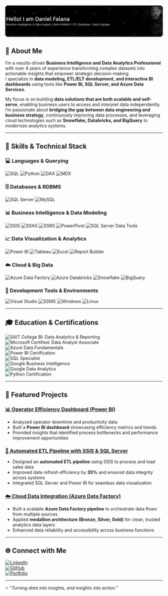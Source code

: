 ![Daniel Falana – Data & BI Professional](github-header-banner.png)


## 🧭 About Me  

I’m a results-driven **Business Intelligence and Data Analytics Professional** with over 4 years of experience transforming complex datasets into actionable insights that empower strategic decision-making.  
I specialize in **data modeling, ETL/ELT development, and interactive BI dashboards** using tools like **Power BI, SQL Server, and Azure Data Services**.  

My focus is on building **data solutions that are both scalable and self-serve**, enabling business users to access and interpret data independently. I’m passionate about **bridging the gap between data engineering and business strategy**, continuously improving data processes, and leveraging cloud technologies such as **Snowflake, Databricks, and BigQuery** to modernize analytics systems.  

---

## 🧩 Skills & Technical Stack  

### 💻 Languages & Querying  
![SQL](https://img.shields.io/badge/SQL-4479A1?style=for-the-badge&logo=database&logoColor=white)
![Python](https://img.shields.io/badge/Python-3776AB?style=for-the-badge&logo=python&logoColor=white)
![DAX](https://img.shields.io/badge/DAX-F2C811?style=for-the-badge&logo=powerbi&logoColor=black)
![MDX](https://img.shields.io/badge/MDX-0089D6?style=for-the-badge&logo=microsoftsqlserver&logoColor=white)

### 🗄️ Databases & RDBMS  
![SQL Server](https://img.shields.io/badge/MS_SQL_Server-CC2927?style=for-the-badge&logo=microsoftsqlserver&logoColor=white)
![MySQL](https://img.shields.io/badge/MySQL-4479A1?style=for-the-badge&logo=mysql&logoColor=white)

### 📊 Business Intelligence & Data Modeling  
![SSIS](https://img.shields.io/badge/SSIS-CC2927?style=for-the-badge&logo=microsoftsqlserver&logoColor=white)
![SSAS](https://img.shields.io/badge/SSAS-CC2927?style=for-the-badge&logo=microsoftsqlserver&logoColor=white)
![SSRS](https://img.shields.io/badge/SSRS-CC2927?style=for-the-badge&logo=microsoftsqlserver&logoColor=white)
![PowerPivot](https://img.shields.io/badge/PowerPivot-217346?style=for-the-badge&logo=microsoftexcel&logoColor=white)
![SQL Server Data Tools](https://img.shields.io/badge/SQL_Server_Data_Tools-0078D4?style=for-the-badge&logo=visualstudio&logoColor=white)

### 📈 Data Visualization & Analytics  
![Power BI](https://img.shields.io/badge/Power_BI-F2C811?style=for-the-badge&logo=powerbi&logoColor=black)
![Tableau](https://img.shields.io/badge/Tableau-E97627?style=for-the-badge&logo=tableau&logoColor=white)
![Excel](https://img.shields.io/badge/Excel-217346?style=for-the-badge&logo=microsoft-excel&logoColor=white)
![Report Builder](https://img.shields.io/badge/Report%20Builder-FF6F00?style=for-the-badge&logo=microsoft&logoColor=white)

### ☁️ Cloud & Big Data  
![Azure Data Factory](https://img.shields.io/badge/Azure_Data_Factory-0089D6?style=for-the-badge&logo=microsoftazure&logoColor=white)
![Azure Databricks](https://img.shields.io/badge/Azure_Databricks-FF3621?style=for-the-badge&logo=databricks&logoColor=white)
![Snowflake](https://img.shields.io/badge/Snowflake-29B5E8?style=for-the-badge&logo=snowflake&logoColor=white)
![BigQuery](https://img.shields.io/badge/BigQuery-4285F4?style=for-the-badge&logo=googlecloud&logoColor=white)

### 🧠 Development Tools & Environments  
![Visual Studio](https://img.shields.io/badge/Visual_Studio-5C2D91?style=for-the-badge&logo=visualstudio&logoColor=white)
![SSMS](https://img.shields.io/badge/SSMS-CC2927?style=for-the-badge&logo=microsoftsqlserver&logoColor=white)
![Windows](https://img.shields.io/badge/Windows-0078D6?style=for-the-badge&logo=windows&logoColor=white)
![Linux](https://img.shields.io/badge/Linux-FCC624?style=for-the-badge&logo=linux&logoColor=black)

---

## 🎓 Education & Certifications  

![SAIT College BI: Data Analytics & Reporting](https://img.shields.io/badge/SAIT_College-BI%3A_Data_Analytics_&_Reporting-AA0000?style=for-the-badge&logo=googleclassroom&logoColor=white)  
![Microsoft Certified: Data Analyst Associate](https://img.shields.io/badge/Microsoft-Certified_Data_Analyst-0078D4?style=for-the-badge&logo=microsoft)  
![Azure Data Fundamentals](https://img.shields.io/badge/Azure-Data_Fundamentals-0089D6?style=for-the-badge&logo=microsoftazure&logoColor=white)  
![Power BI Certification](https://img.shields.io/badge/Power_BI-Certified-F2C811?style=for-the-badge&logo=powerbi&logoColor=black)  
![SQL Specialist](https://img.shields.io/badge/SQL-Specialist-CC2927?style=for-the-badge&logo=databricks&logoColor=white)  
![Google Business Intelligence](https://img.shields.io/badge/Google-Business_Intelligence-4285F4?style=for-the-badge&logo=google&logoColor=white)  
![Google Data Analytics](https://img.shields.io/badge/Google-Data_Analytics-34A853?style=for-the-badge&logo=googleanalytics&logoColor=white)  
![Python Certification](https://img.shields.io/badge/Python-Certified-3776AB?style=for-the-badge&logo=python&logoColor=white)

---

## 🚀 Featured Projects  

### [📊 Operator Efficiency Dashboard (Power BI)](https://github.com/yourusername/operator-efficiency)
- Analyzed operator downtime and productivity data  
- Built a **Power BI dashboard** showcasing efficiency metrics and trends  
- Provided insights that identified process bottlenecks and performance improvement opportunities  

### [🧱 Automated ETL Pipeline with SSIS & SQL Server](https://github.com/yourusername/etl-pipeline)
- Designed an **automated ETL pipeline** using SSIS to process and load sales data  
- Improved data refresh efficiency by **35%** and ensured data integrity across systems  
- Integrated SQL Server and Power BI for seamless data visualization  

### [☁️ Cloud Data Integration (Azure Data Factory)](https://github.com/yourusername/azure-data-pipeline)
- Built a scalable **Azure Data Factory pipeline** to orchestrate data flows from multiple sources  
- Applied **medallion architecture (Bronze, Silver, Gold)** for clean, trusted analytics data layers  
- Enhanced data reliability and accessibility across business functions  

---

## 🌐 Connect with Me  

[![LinkedIn](https://img.shields.io/badge/LinkedIn-0A66C2?style=for-the-badge&logo=linkedin&logoColor=white)](https://linkedin.com/in/daniel-falana32)  
[![GitHub](https://img.shields.io/badge/GitHub-181717?style=for-the-badge&logo=github&logoColor=white)](https://github.com/yourusername)  
[![Portfolio](https://img.shields.io/badge/Portfolio-000000?style=for-the-badge&logo=About.me&logoColor=white)](https://daniel-falana.webflow.io)  

---

⭐️ *“Turning data into insights, and insights into action.”*  
